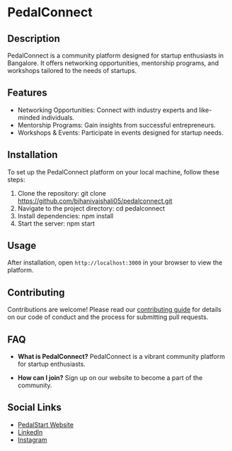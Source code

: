 # PedalConnect

## Description
PedalConnect is a community platform designed for startup enthusiasts in Bangalore. It offers networking opportunities, mentorship programs, and workshops tailored to the needs of startups.

## Features
- Networking Opportunities: Connect with industry experts and like-minded individuals.
- Mentorship Programs: Gain insights from successful entrepreneurs.
- Workshops & Events: Participate in events designed for startup needs.

## Installation
To set up the PedalConnect platform on your local machine, follow these steps:
1. Clone the repository:
git clone https://github.com/bihanivaishali05/pedalconnect.git
2. Navigate to the project directory:
cd pedalconnect
3. Install dependencies:
npm install
4. Start the server:
npm start

## Usage
After installation, open `http://localhost:3000` in your browser to view the platform.

## Contributing
Contributions are welcome! Please read our [contributing guide](https://www.nobledesktop.com/learn/git/create-a-readme-file) for details on our code of conduct and the process for submitting pull requests.

## FAQ
- **What is PedalConnect?**
PedalConnect is a vibrant community platform for startup enthusiasts.

- **How can I join?**
Sign up on our website to become a part of the community.

## Social Links
- [PedalStart Website](https://www.freecodecamp.org/news/how-to-write-a-good-readme-file/)
- [LinkedIn](https://docs.github.com/en/get-started/writing-on-github/getting-started-with-writing-and-formatting-on-github/basic-writing-and-formatting-syntax)
- [Instagram](https://yushi95.medium.com/how-to-create-a-beautiful-readme-for-your-github-profile-36957caa711c)



